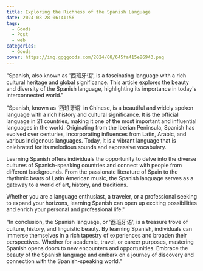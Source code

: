 ```yaml
---
title: Exploring the Richness of the Spanish Language
date: 2024-08-28 06:41:56
tags:
  - Goods
  - Post
  - web
categories:
  - Goods
cover: https://img.ggggoods.com/2024/08/645fa415e86943.png
---
```


"Spanish, also known as '西班牙语', is a fascinating language with a rich cultural heritage and global significance. This article explores the beauty and diversity of the Spanish language, highlighting its importance in today's interconnected world."

"Spanish, known as '西班牙语' in Chinese, is a beautiful and widely spoken language with a rich history and cultural significance. It is the official language in 21 countries, making it one of the most important and influential languages in the world. Originating from the Iberian Peninsula, Spanish has evolved over centuries, incorporating influences from Latin, Arabic, and various indigenous languages. Today, it is a vibrant language that is celebrated for its melodious sounds and expressive vocabulary.

Learning Spanish offers individuals the opportunity to delve into the diverse cultures of Spanish-speaking countries and connect with people from different backgrounds. From the passionate literature of Spain to the rhythmic beats of Latin American music, the Spanish language serves as a gateway to a world of art, history, and traditions.

Whether you are a language enthusiast, a traveler, or a professional seeking to expand your horizons, learning Spanish can open up exciting possibilities and enrich your personal and professional life."

"In conclusion, the Spanish language, or '西班牙语', is a treasure trove of culture, history, and linguistic beauty. By learning Spanish, individuals can immerse themselves in a rich tapestry of experiences and broaden their perspectives. Whether for academic, travel, or career purposes, mastering Spanish opens doors to new encounters and opportunities. Embrace the beauty of the Spanish language and embark on a journey of discovery and connection with the Spanish-speaking world."
